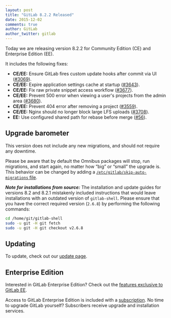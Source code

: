 ```yaml
---
layout: post
title: "GitLab 8.2.2 Released"
date: 2015-12-02
comments: true
author: GitLab
author_twitter: gitlab
---
```


Today we are releasing version 8.2.2 for Community Edition (CE) and Enterprise
Edition (EE).

It includes the following fixes:

* **CE/EE:** Ensure GitLab fires custom update hooks after commit via UI ([#3069]).
* **CE/EE:** Expire application settings cache at startup ([#3643]).
* **CE/EE:** Fix raw private snippet access workflow ([#3677]).
* **CE/EE:** Prevent 500 error when viewing a user's projects from the admin area
  ([#3680]).
* **CE/EE:** Prevent 404 error after removing a project ([#3559]).
* **CE/EE:** Nginx should no longer block large LFS uploads ([#3708]).
* **EE:** Use configured shared path for rebase before merge ([#56]).

[#3069]: https://gitlab.com/gitlab-org/gitlab-ce/issues/3069
[#3559]: https://gitlab.com/gitlab-org/gitlab-ce/issues/3559
[#3643]: https://gitlab.com/gitlab-org/gitlab-ce/issues/3643
[#3677]: https://gitlab.com/gitlab-org/gitlab-ce/issues/3677
[#3680]: https://gitlab.com/gitlab-org/gitlab-ce/issues/3680
[#3708]: https://gitlab.com/gitlab-org/gitlab-ce/issues/3708
[#56]: https://gitlab.com/gitlab-org/gitlab-ee/issues/56

<!-- more -->

## Upgrade barometer

This version does not include any new migrations, and should not require any
downtime.

Please be aware that by default the Omnibus packages will stop, run migrations,
and start again, no matter how “big” or “small” the upgrade is. This behavior
can be changed by adding a [`/etc/gitlab/skip-auto-migrations`
file](http://doc.gitlab.com/omnibus/update/README.html).

***Note for installations from source:*** The installation and update guides for
versions 8.2 and 8.2.1 mistakenly included instructions that would leave
installations with an outdated version of `gitlab-shell`. Please ensure that you
have the correct required version (`2.6.8`) by performing the following
commands:

```sh
cd /home/git/gitlab-shell
sudo -u git -H git fetch
sudo -u git -H git checkout v2.6.8
```

## Updating

To update, check out our [update page](https://about.gitlab.com/update).

## Enterprise Edition

Interested in GitLab Enterprise Edition?
Check out the [features exclusive to GitLab EE](http://about.gitlab.com/features/#enterprise).

Access to GitLab Enterprise Edition is included with a [subscription](http://www.gitlab.com/pricing).
No time to upgrade GitLab yourself?
Subscribers receive upgrade and installation services.

